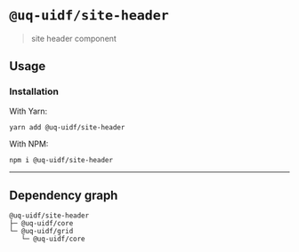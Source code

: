 # `@uq-uidf/site-header`

> site header component

## Usage

### Installation

With Yarn:
```shell
yarn add @uq-uidf/site-header
```

With NPM:
```shell
npm i @uq-uidf/site-header
```

---

## Dependency graph

```shell
@uq-uidf/site-header
├─ @uq-uidf/core
└─ @uq-uidf/grid
   └─ @uq-uidf/core
```
